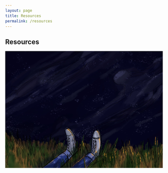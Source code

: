 ```yaml
---
layout: page
title: Resources
permalink: /resources
---
```

## Resources

<img src="assets/img/party_outside.jpg" alt="" class="large-img" />
